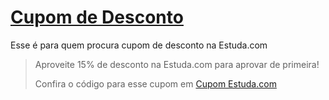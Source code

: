 # [Cupom de Desconto](https://github.com/CupomDeDesconto/Promocoes/blob/main/README.md)
Esse é para quem procura cupom de desconto na Estuda.com
<blockquote cite="https://asasdodesconto.com/mais-ofertas/aproveite-15-de-desconto-na-estudacom-para-aprovar-de-primeira-15765"><p>Aproveite 15% de desconto na Estuda.com para aprovar de primeira!</p><footer>Confira o código para esse cupom em <a href="https://asasdodesconto.com/mais-ofertas/aproveite-15-de-desconto-na-estudacom-para-aprovar-de-primeira-15765">Cupom Estuda.com</a></footer></blockquote>